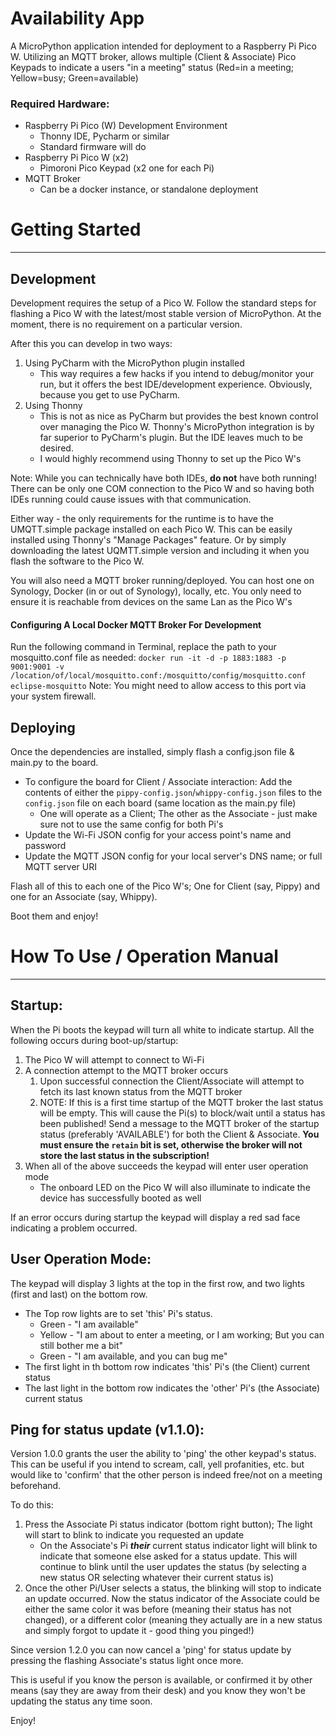 # Availability App
A MicroPython application intended for deployment to a Raspberry Pi Pico W. Utilizing an MQTT broker, allows multiple (Client & Associate) Pico Keypads to indicate a users "in a meeting" status (Red=in a meeting; Yellow=busy; Green=available)

### Required Hardware:
* Raspberry Pi Pico (W) Development Environment
  * Thonny IDE, Pycharm or similar
  * Standard firmware will do
* Raspberry Pi Pico W (x2)
  * Pimoroni Pico Keypad (x2 one for each Pi)
* MQTT Broker
  * Can be a docker instance, or standalone deployment

# Getting Started

---
## Development
Development requires the setup of a Pico W. Follow the standard steps for flashing a Pico W with the latest/most stable version of MicroPython. At the moment, there is no requirement on a particular version.

After this you can develop in two ways:
1) Using PyCharm with the MicroPython plugin installed
   * This way requires a few hacks if you intend to debug/monitor your run, but it offers the best IDE/development experience. Obviously, because you get to use PyCharm.
2) Using Thonny
   * This is not as nice as PyCharm but provides the best known control over managing the Pico W. Thonny's MicroPython integration is by far superior to PyCharm's plugin. But the IDE leaves much to be desired.
   * I would highly recommend using Thonny to set up the Pico W's

Note: While you can technically have both IDEs, **do not** have both running! There can be only one COM connection to the Pico W and so having both IDEs running could cause issues with that communication.

Either way - the only requirements for the runtime is to have the UMQTT.simple package installed on each Pico W.
This can be easily installed using Thonny's "Manage Packages" feature. Or by simply downloading the latest UQMTT.simple version and including it when you flash the software to the Pico W.

You will also need a MQTT broker running/deployed. You can host one on Synology, Docker (in or out of Synology), locally, etc.
You only need to ensure it is reachable from devices on the same Lan as the Pico W's
#### Configuring A Local Docker MQTT Broker For Development
Run the following command in Terminal, replace the path to your mosquitto.conf file as needed:
`docker run -it -d -p 1883:1883 -p 9001:9001 -v /location/of/local/mosquitto.conf:/mosquitto/config/mosquitto.conf eclipse-mosquitto`
Note: You might need to allow access to this port via your system firewall.


## Deploying
Once the dependencies are installed, simply flash a config.json file & main.py to the board. 

* To configure the board for Client / Associate interaction: Add the contents of either the `pippy-config.json`/`whippy-config.json` files to the `config.json` file on each board (same location as the main.py file)
  * One will operate as a Client; The other as the Associate - just make sure not to use the same config for both Pi's
* Update the Wi-Fi JSON config for your access point's name and password
* Update the MQTT JSON config for your local server's DNS name; or full MQTT server URI

Flash all of this to each one of the Pico W's; One for Client (say, Pippy) and one for an Associate (say, Whippy).

Boot them and enjoy!

# How To Use / Operation Manual

---
## Startup:
When the Pi boots the keypad will turn all white to indicate startup.
All the following occurs during boot-up/startup:
1) The Pico W will attempt to connect to Wi-Fi
2) A connection attempt to the MQTT broker occurs
   1) Upon successful connection the Client/Associate will attempt to fetch its last known status from the MQTT broker
   2) NOTE: If this is a first time startup of the MQTT broker the last status will be empty. This will cause the Pi(s) to block/wait until a status has been published! Send a message to the MQTT broker of the startup status (preferably 'AVAILABLE') for both the Client & Associate. **You must ensure the `retain` bit is set, otherwise the broker will not store the last status in the subscription!**
3) When all of the above succeeds the keypad will enter user operation mode
   * The onboard LED on the Pico W will also illuminate to indicate the device has successfully booted as well

If an error occurs during startup the keypad will display a red sad face indicating a problem occurred.

## User Operation Mode:
The keypad will display 3 lights at the top in the first row, and two lights (first and last) on the bottom row.
   * The Top row lights are to set 'this' Pi's status. 
     * Green - "I am available"
     * Yellow - "I am about to enter a meeting, or I am working; But you can still bother me a bit"
     * Green - "I am available, and you can bug me"
   * The first light in th bottom row indicates 'this' Pi's (the Client) current status
   * The last light in the bottom row indicates the 'other' Pi's (the Associate) current status

## Ping for status update (v1.1.0):

Version 1.0.0 grants the user the ability to 'ping' the other keypad's status. This can be useful if you intend to scream, call, yell profanities, etc. but would like to 'confirm' that the other person is indeed free/not on a meeting beforehand. 

To do this:
1) Press the Associate Pi status indicator (bottom right button); The light will start to blink to indicate you requested an update
   * On the Associate's Pi ***their*** current status indicator light will blink to indicate that someone else asked for a status update. This will continue to blink until the user updates the status (by selecting a new status OR selecting whatever their current status is)
2) Once the other Pi/User selects a status, the blinking will stop to indicate an update occurred. Now the status indicator of the Associate could be either the same color it was before (meaning their status has not changed), or a different color (meaning they actually are in a new status and simply forgot to update it - good thing you pinged!)

Since version 1.2.0 you can now cancel a 'ping' for status update by pressing the flashing Associate's status light once more.

This is useful if you know the person is available, or confirmed it by other means (say they are away from their desk) and you know they won't be updating the status any time soon.

Enjoy!

